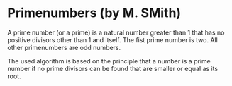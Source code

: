 # Primenumbers (by M. SMith)
A prime number (or a prime) is a natural number greater than 1 that has no positive divisors other than 1 and itself.
The fist prime number is two. All other primenumbers are odd numbers.

The used algorithm is based on the principle that a number is a prime number if no prime divisors can be found that are smaller or equal as its root.

